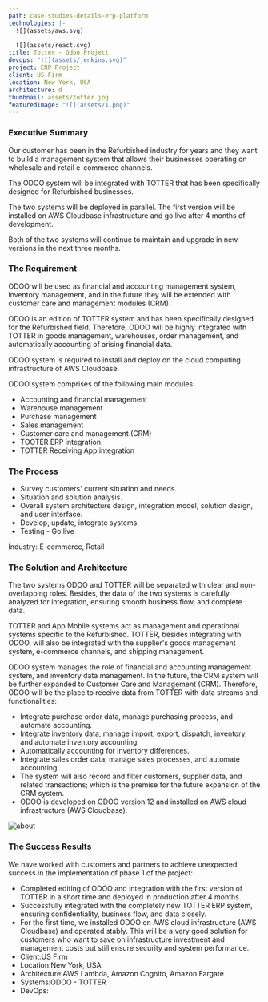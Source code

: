 ```yaml
---
path: case-studies-details-erp-platform
technologies: |-
  ![](assets/aws.svg)

  ![](assets/react.svg)
title: Totter - Odoo Project
devops: "![](assets/jenkins.svg)"
project: ERP Project
client: US Firm
location: New York, USA
architecture: d
thumbnail: assets/totter.jpg
featuredImage: "![](assets/1.png)"
---
```

<!--StartFragment-->

### Executive Summary

Our customer has been in the Refurbished industry for years and they want to build a management system that allows their businesses operating on wholesale and retail e-commerce channels.

The ODOO system will be integrated with TOTTER that has been specifically designed for Refurbished businesses.

The two systems will be deployed in parallel. The first version will be installed on AWS Cloudbase infrastructure and go live after 4 months of development.

Both of the two systems will continue to maintain and upgrade in new versions in the next three months.

### The Requirement

ODOO will be used as financial and accounting management system, inventory management, and in the future they will be extended with customer care and management modules (CRM).

ODOO is an edition of TOTTER system and has been specifically designed for the Refurbished field. Therefore, ODOO will be highly integrated with TOTTER in goods management, warehouses, order management, and automatically accounting of arising financial data.

ODOO system is required to install and deploy on the cloud computing infrastructure of AWS Cloudbase.

ODOO system comprises of the following main modules:

* Accounting and financial management
* Warehouse management
* Purchase management
* Sales management
* Customer care and management (CRM)
* TOOTER ERP integration
* TOTTER Receiving App integration

### The Process

* Survey customers' current situation and needs.
* Situation and solution analysis.
* Overall system architecture design, integration model, solution design, and user interface.
* Develop, update, integrate systems.
* Testing - Go live

Industry: E-commerce, Retail

### The Solution and Architecture

The two systems ODOO and TOTTER will be separated with clear and non-overlapping roles. Besides, the data of the two systems is carefully analyzed for integration, ensuring smooth business flow, and complete data.

TOTTER and App Mobile systems act as management and operational systems specific to the Refurbished. TOTTER, besides integrating with ODOO, will also be integrated with the supplier's goods management system, e-commerce channels, and shipping management.

ODOO system manages the role of financial and accounting management system, and inventory data management. In the future, the CRM system will be further expanded to Customer Care and Management (CRM). Therefore, ODOO will be the place to receive data from TOTTER with data streams and functionalities:

* Integrate purchase order data, manage purchasing process, and automate accounting.
* Integrate inventory data, manage import, export, dispatch, inventory, and automate inventory accounting.
* Automatically accounting for inventory differences.
* Integrate sales order data, manage sales processes, and automate accounting.
* The system will also record and filter customers, supplier data, and related transactions; which is the premise for the future expansion of the CRM system.
* ODOO is developed on ODOO version 12 and installed on AWS cloud infrastructure (AWS Cloudbase).

![about](https://staging.innomizetech.com/static/erp-71024c2d570d0fa6d33543ad95cd68a4.png)

### The Success Results

We have worked with customers and partners to achieve unexpected success in the implementation of phase 1 of the project:

* Completed editing of ODOO and integration with the first version of TOTTER in a short time and deployed in production after 4 months.
* Successfully integrated with the completely new TOTTER ERP system, ensuring confidentiality, business flow, and data closely.
* For the first time, we installed ODOO on AWS cloud infrastructure (AWS Cloudbase) and operated stably. This will be a very good solution for customers who want to save on infrastructure investment and management costs but still ensure security and system performance.
*   Client:US Firm
*   Location:New York, USA
*   Architecture:AWS Lambda, Amazon Cognito, Amazon Fargate
*   Systems:ODOO - TOTTER
*   DevOps:



<!--EndFragment-->